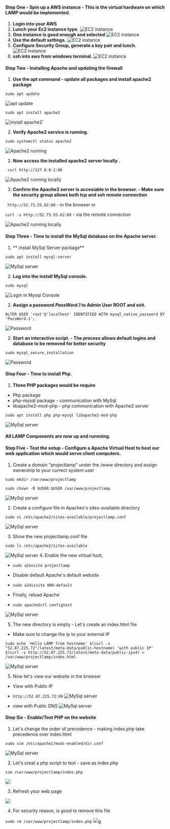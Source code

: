 ####  Step One - Spin up a AWS instance - This is the virtual hardware on which LAMP would be implemented.
1. **Login into your AWS** 
2. **Lunch your Ec2 instance type.**
![EC2 instance](./images/1.png)
3. **One instance is good enough and selected**
![EC2 instance](./images/2.png)
4. **Use the default settings.**
![EC2 instance](./images/3.png)
5. **Configure Security Group, generate a key pair and lunch.**
![EC2 instance](./images/5.png)
6. **ssh into aws from windows terminal.**
![EC2 instance](./images/6.png)

####  Step Two - Installing Apache and updating the firewall
1. **Use the apt command - update all packages and install apache2 package** 

`sudo apt update`

![apt update](./images/10.png)

`sudo apt install apache2`

![install apache2`](./images/11.png)


2. **Verify Apache2 service is running.**

`sudo systemctl status apache2`

![Apache2 running](./images/12.png)

2. **Now access the installed apache2 server locally .**

` curl http://127.0.0.1:80`

![Apache2 running locally](./images/13.png)

3. **Confirm the Apache2 server is accesiable in the browser. - Make sure the security group allows both tcp and ssh remote connection**

` http://52.73.55.62:80` - in the browser or 

`curl -s http://52.73.55.62:80` - via the remote connection

![Apache2 running locally](./images/14.png)


####  Step Three - Time to install the MySql database  on the Apache server.
1. ** install MySql Server package** 

`sudo apt install mysql-server`

![MySql server](./images/15.png)

2. **Log into the install MySql console.**

`sudo mysql`

![Login in Mysql Console](./images/16.png)

2. **Aasign a password *PassWord.1* to Admin User ROOT and exit.**

`ALTER USER 'root'@'localhost' IDENTIFIED WITH mysql_native_password BY 'PassWord.1';`

![Password](./images/17.png) 

2. **Start an interactive script. - The process allows default logins and database to be removed for better security**

`sudo mysql_secure_installation`

![Password](./images/18.png) 

####  Step Four - Time to install Php.
1. **Three PHP packages would be require** 
- Php package
- php-mysql package - communication with MySql
- libapache2-mod-php - php communication with Apache2 server

`sudo apt install php php-mysql libapache2-mod-php`

![MySql server](./images/20.png)

####  All LAMP Components are now up and runnning.

 #### **Step Five -** Test the setup - Configure a Apache Virtual Host to host our web application which would serve client computers.

 1. Create a domain "projectlamp" under the /www directory and assign ownership to your currect system user

`sudo mkdir /var/www/projectlamp`

`sudo chown -R $USER:$USER /var/www/projectlamp`

 ![MySql server](./images/01.png)

  2. Create a configure file in Apaches's sites-available directory

`sudo vi /etc/apache2/sites-available/projectlamp.conf`


 ![MySql server](./images/02.png)

 3. Show the new projectlamp.conf file

`sudo ls /etc/apache2/sites-available`


 ![MySql server](./images/03.png)
 4. Enable the new virtual host, 

- `sudo a2ensite projectlamp`
- Disable default Apache's default website

- `sudo a2dissite 000-default`

- Finally, reload Apache

- `sudo apache2ctl configtest`

 ![MySql server](./images/04.png)

5. The new directory is empty - Let's create an index.html file
- Make sure to change the ip to your external IP

`sudo echo 'Hello LAMP from hostname' $(curl -s "52.87.225.72"/latest/meta-data/public-hostname) 'with public IP' $(curl -s http://52.87.225.72/latest/meta-data/public-ipv4) > /var/www/projectlamp/index.html`

![MySql server](./images/05.png)

5. Now let's view our website in the browser
- View with Public IP
- `http://52.87.225.72:80`
![MySql server](./images/06.png)

- view with Public DNS
![MySql server](./images/07.png)

 #### **Step Six -** Enable/Test PHP on the website

 1. Let's change the order of precedence - making index.php take precedence over index.html

`sudo vim /etc/apache2/mods-enabled/dir.conf`

 ![MySql server](./images/08.png)

2. Let's creat a php script to test - save as index.php

`vim /var/www/projectlamp/index.php`

 ![](./images/09.png)

3. Refresh your web page

 ![](./images/001.png)

4. For security reason, is good to remove this file

`sudo rm /var/www/projectlamp/index.php`
 ![](./images/002.png)g